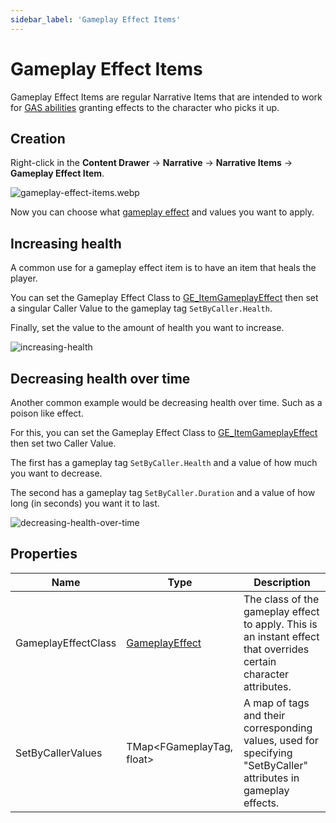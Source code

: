 ```yaml
---
sidebar_label: 'Gameplay Effect Items'
---
```


# Gameplay Effect Items

Gameplay Effect Items are regular Narrative Items that are intended to work for [GAS abilities](../../abilities) granting effects to the character who picks it up.

## Creation

Right-click in the **Content Drawer** -> **Narrative** -> **Narrative Items** -> **Gameplay Effect Item**.

![gameplay-effect-items.webp](//img/inventory/gameplay-effect-items.webp)

Now you can choose what [gameplay effect](../../abilities/gameplay-effects.md) and values you want to apply.

## Increasing health

A common use for a gameplay effect item is to have an item that heals the player.

You can set the Gameplay Effect Class to [GE_ItemGameplayEffect](../../abilities/gameplay-effects.md#item-gameplay-effect) then set a singular Caller Value to the gameplay tag `SetByCaller.Health`.

Finally, set the value to the amount of health you want to increase.

![increasing-health](//img/inventory/gameplay-effect-items/increasing-health)

## Decreasing health over time

Another common example would be decreasing health over time. Such as a poison like effect.

For this, you can set the Gameplay Effect Class to [GE_ItemGameplayEffect](../../abilities/gameplay-effects.md#item-gameplay-effect) then set two Caller Value.

The first has a gameplay tag `SetByCaller.Health` and a value of how much you want to decrease.

The second  has a gameplay tag `SetByCaller.Duration` and a value of how long (in seconds) you want it to last.

![decreasing-health-over-time](//img/inventory/gameplay-effect-items/decreasing-health-over-time)

## Properties

| Name                | Type                                                                                                                                            | Description                                                                                                       |
|---------------------|-------------------------------------------------------------------------------------------------------------------------------------------------|-------------------------------------------------------------------------------------------------------------------|
| GameplayEffectClass | [GameplayEffect](https://dev.epicgames.com/documentation/en-us/unreal-engine/gameplay-effects-for-the-gameplay-ability-system-in-unreal-engine) | The class of the gameplay effect to apply. This is an instant effect that overrides certain character attributes. |
| SetByCallerValues   | TMap\<FGameplayTag, float\>                                                                                                                     | A map of tags and their corresponding values, used for specifying "SetByCaller" attributes in gameplay effects.   |

